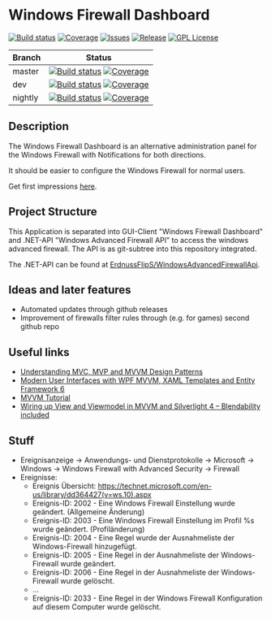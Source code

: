 # Windows Firewall Dashboard

[![Build status](https://img.shields.io/appveyor/ci/ErdnussFlipS/WindowsFirewallDashboard.svg?style=flat-square)](https://ci.appveyor.com/project/ErdnussFlipS/WindowsFirewallDashboard)
[![Coverage](https://img.shields.io/codecov/c/github/ErdnussFlipS/WindowsFirewallDashboard.svg?style=flat-square)](http://codecov.io/github/ErdnussFlipS/WindowsFirewallDashboard)
[![Issues](https://img.shields.io/github/issues/ErdnussFlipS/WindowsFirewallDashboard.svg?style=flat-square)](https://github.com/ErdnussFlipS/WindowsFirewallDashboard/issues)
[![Release](https://img.shields.io/github/release/ErdnussFlipS/WindowsFirewallDashboard.svg?style=flat-square)](https://github.com/ErdnussFlipS/WindowsFirewallDashboard/releases/latest)
[![GPL License](https://img.shields.io/badge/license-GPL_v3-lightgrey.svg?style=flat-square)](https://github.com/ErdnussFlipS/WindowsFirewallDashboard/blob/nightly/LICENSE.md)

Branch  | Status
--------|--------
master  | [![Build status](https://img.shields.io/appveyor/ci/ErdnussFlipS/WindowsFirewallDashboard/master.svg?style=flat-square)](https://ci.appveyor.com/project/ErdnussFlipS/WindowsFirewallDashboard) [![Coverage](https://img.shields.io/codecov/c/github/ErdnussFlipS/WindowsFirewallDashboard/master.svg?style=flat-square)](http://codecov.io/github/ErdnussFlipS/WindowsFirewallDashboard?branch=master)
dev     | [![Build status](https://img.shields.io/appveyor/ci/ErdnussFlipS/WindowsFirewallDashboard/dev.svg?style=flat-square)](https://ci.appveyor.com/project/ErdnussFlipS/WindowsFirewallDashboard) [![Coverage](https://img.shields.io/codecov/c/github/ErdnussFlipS/WindowsFirewallDashboard/dev.svg?style=flat-square)](http://codecov.io/github/ErdnussFlipS/WindowsFirewallDashboard?branch=dev)
nightly | [![Build status](https://img.shields.io/appveyor/ci/ErdnussFlipS/WindowsFirewallDashboard/nightly.svg?style=flat-square)](https://ci.appveyor.com/project/ErdnussFlipS/WindowsFirewallDashboard) [![Coverage](https://img.shields.io/codecov/c/github/ErdnussFlipS/WindowsFirewallDashboard/nightly.svg?style=flat-square)](http://codecov.io/github/ErdnussFlipS/WindowsFirewallDashboard?branch=nightly)

## Description
The Windows Firewall Dashboard is an alternative administration panel for the Windows Firewall with Notifications for both directions.

It should be easier to configure the Windows Firewall for normal users.

Get first impressions [here](Documentation/First_impressions.md).

## Project Structure
This Application is separated into GUI-Client "Windows Firewall Dashboard" and .NET-API "Windows Advanced Firewall API" to access the windows advanced firewall. The API is as git-subtree into this repository integrated.

The .NET-API can be found at [ErdnussFlipS/WindowsAdvancedFirewallApi](https://github.com/ErdnussFlipS/WindowsAdvancedFirewallApi).

## Ideas and later features
- Automated updates through github releases
- Improvement of firewalls filter rules through (e.g. for games) second github repo

## Useful links
- [Understanding MVC, MVP and MVVM Design Patterns](http://www.dotnet-tricks.com/Tutorial/designpatterns/2FMM060314-Understanding-MVC,-MVP-and-MVVM-Design-Patterns.html)
- [Modern User Interfaces with WPF MVVM, XAML Templates and Entity Framework 6](http://www.codeproject.com/Articles/897441/Modern-User-Interfaces-with-WPF-MVVM-XAML-Template)
- [MVVM Tutorial](http://www.cocktailsandcode.de/?s=mvvm)
- [Wiring up View and Viewmodel in MVVM and Silverlight 4 – Blendability included](http://blog.roboblob.com/2010/01/17/wiring-up-view-and-viewmodel-in-mvvm-and-silverlight-4-blendability-included/)

## Stuff
- Ereignisanzeige -> Anwendungs- und Dienstprotokolle -> Microsoft -> Windows -> Windows Firewall with Advanced Security -> Firewall
- Ereignisse:
  - Ereignis Übersicht: https://technet.microsoft.com/en-us/library/dd364427(v=ws.10).aspx
  - Ereignis-ID: 2002 - Eine Windows Firewall Einstellung wurde geändert. (Allgemeine Änderung)
  - Ereignis-ID: 2003 - Eine Windows Firewall Einstellung im Profil %s wurde geändert. (Profiländerung)
  - Ereignis-ID: 2004 - Eine Regel wurde der Ausnahmeliste der Windows-Firewall hinzugefügt.
  - Ereignis-ID: 2005 - Eine Regel in der Ausnahmeliste der Windows-Firewall wurde geändert.
  - Ereignis-ID: 2006 - Eine Regel in der Ausnahmeliste der Windows-Firewall wurde gelöscht.
  - ...
  - Ereignis-ID: 2033 - Eine Regel in der Windows Firewall Konfiguration auf diesem Computer wurde gelöscht.